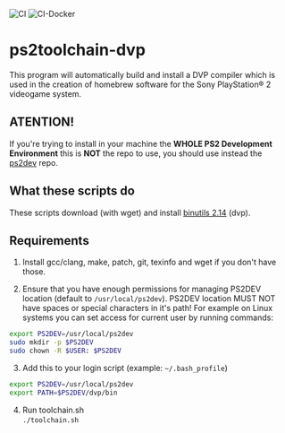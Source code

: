 ![CI](https://github.com/ps2dev/ps2toolchain/workflows/CI/badge.svg)
![CI-Docker](https://github.com/ps2dev/ps2toolchain/workflows/CI-Docker/badge.svg)

# ps2toolchain-dvp

This program will automatically build and install a DVP compiler which is used in the creation of homebrew software for the Sony PlayStation® 2 videogame system.

## **ATENTION!**

If you're trying to install in your machine the **WHOLE PS2 Development Environment** this is **NOT** the repo to use, you should use instead the [ps2dev](https://github.com/ps2dev/ps2dev "ps2dev") repo.

## What these scripts do

These scripts download (with wget) and install [binutils 2.14](http://www.gnu.org/software/binutils/ "binutils") (dvp).

## Requirements

1. Install gcc/clang, make, patch, git, texinfo and wget if you don't have those.

2. Ensure that you have enough permissions for managing PS2DEV location (default to `/usr/local/ps2dev`). PS2DEV location MUST NOT have spaces or special characters in it's path! For example on Linux systems you can set access for current user by running commands:
```bash
export PS2DEV=/usr/local/ps2dev
sudo mkdir -p $PS2DEV
sudo chown -R $USER: $PS2DEV
```

3. Add this to your login script (example: `~/.bash_profile`)  
```bash
export PS2DEV=/usr/local/ps2dev
export PATH=$PS2DEV/dvp/bin
```

4. Run toolchain.sh  
`./toolchain.sh`